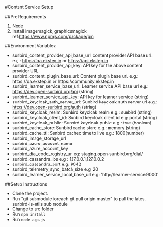 #Content Service  Setup

##Pre Requirements
1. Node
2. Install imagemagick, graphicsmagick ref:https://www.npmjs.com/package/gm

##Environment Variables:
* sunbird_content_provider_api_base_url: content provider API base url. e.g.: https://qa.ekstep.in or https://api.ekstep.in
* sunbird_content_provider_api_key: API key for the above content provider URL
* sunbird_content_plugin_base_url: Content plugin base url. e.g.: https://qa.ekstep.in or https://community.ekstep.in
* sunbird_learner_service_base_url: Learner service API base url e.g.: https://dev.open-sunbird.org/api (string)
* sunbird_learner_service_api_key: API key for learner service (string)
* sunbird_keycloak_auth_server_url: Sunbird keycloak auth server url e.g.: https://dev.open-sunbird.org/auth (string)
* sunbird_keycloak_realm: Sunbird keycloak realm e.g.: sunbird (string)
* sunbird_keycloak_client_id: Sunbird keycloak client id e.g: portal (string)
* sunbird_keycloak_public: Sunbird keycloak public e.g.: true (boolean)
* sunbird_cache_store: Sunbird cache store e.g.: memory (string)
* sunbird_cache_ttl: Sunbird cachec time to live e.g.: 1800(number)
* sunbird_image_storage_url
* sunbird_azure_account_name 
* sunbird_azure_account_key 
* sunbird_dial_code_registry_url eg: staging.open-sunbird.org/dial/
* sunbird_cassandra_ips  e.g : 127.0.0.1,127.0.0.2
* sunbird_cassandra_port e.g: 9042
* sunbird_telemetry_sync_batch_size e.g: 20
* sunbird_learner_service_local_base_url e.g: 'http://learner-service:9000'

##Setup Instructions
* Clone the project.
* Run "git submodule foreach git pull origin master" to pull the latest sunbird-js-utils sub module
* Change to src folder
* Run `npm install`
* Run `node app.js`





